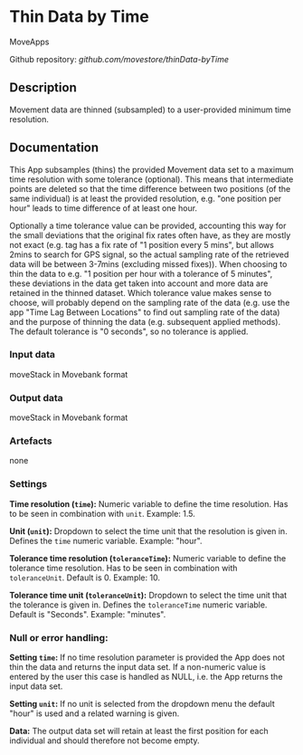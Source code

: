 # Thin Data by Time
MoveApps

Github repository: *github.com/movestore/thinData-byTime*

## Description
Movement data are thinned (subsampled) to a user-provided minimum time resolution. 

## Documentation
This App subsamples (thins) the provided Movement data set to a maximum time resolution with some tolerance (optional). This means that intermediate points are deleted so that the time difference between two positions (of the same individual) is at least the provided resolution, e.g. "one position per hour" leads to time difference of at least one hour. 

Optionally a time tolerance value can be provided, accounting this way for the small deviations that the original fix rates often have, as they are mostly not exact (e.g. tag has a fix rate of "1 position every 5 mins", but allows 2mins to search for GPS signal, so the actual sampling rate of the retrieved data will be between 3-7mins (excluding missed fixes)). When choosing to thin the data to e.g. "1 position per hour with a tolerance of 5 minutes", these deviations in the data get taken into account and more data are retained in the thinned dataset. Which tolerance value makes sense to choose, will probably depend on the sampling rate of the data (e.g. use the app "Time Lag Between Locations" to find out sampling rate of the data) and the purpose of thinning the data (e.g. subsequent applied methods). The default tolerance is "0 seconds", so no tolerance is applied.

### Input data
moveStack in Movebank format

### Output data
moveStack in Movebank format

### Artefacts
none

### Settings 
**Time resolution (`time`):** Numeric variable to define the time resolution. Has to be seen in combination with `unit`. Example: 1.5.

**Unit (`unit`):** Dropdown to select the time unit that the resolution is given in. Defines the `time` numeric variable. Example: "hour". 

**Tolerance time resolution (`toleranceTime`):** Numeric variable to define the tolerance time resolution. Has to be seen in combination with `toleranceUnit`. Default is 0. Example: 10. 

**Tolerance time unit (`toleranceUnit`):** Dropdown to select the time unit that the tolerance is given in. Defines the `toleranceTime` numeric variable. Default is "Seconds". Example: "minutes". 


### Null or error handling:
**Setting `time`:** If no time resolution parameter is provided the App does not thin the data and returns the input data set. If a non-numeric value is entered by the user this case is handled as NULL, i.e. the App returns the input data set.

**Setting `unit`:** If no unit is selected from the dropdown menu the default "hour" is used and a related warning is given.

**Data:** The output data set will retain at least the first position for each individual and should therefore not become empty.

